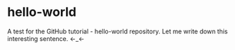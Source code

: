# hello-world
A test for the GitHub tutorial - hello-world repository.
Let me write down this interesting sentence. ←_←
